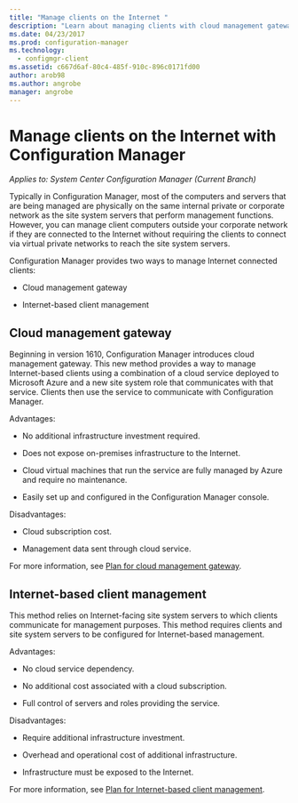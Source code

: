 ```yaml
---
title: "Manage clients on the Internet "
description: "Learn about managing clients with cloud management gateway and Internet-based client management in Configuration Manager."
ms.date: 04/23/2017
ms.prod: configuration-manager
ms.technology:
  - configmgr-client
ms.assetid: c667d6af-80c4-485f-910c-896c0171fd00
author: arob98
ms.author: angrobe
manager: angrobe
---
```


# Manage clients on the Internet with Configuration Manager

*Applies to: System Center Configuration Manager (Current Branch)*

Typically in Configuration Manager, most of the computers and servers that are being managed are physically on the same internal private or corporate network as the site system servers that perform management functions. However, you can manage client computers outside your corporate network if they are connected to the Internet without requiring the clients to connect via virtual private networks to reach the site system servers.

Configuration Manager provides two ways to manage Internet connected clients:

-   Cloud management gateway

-   Internet-based client management

## Cloud management gateway

Beginning in version 1610, Configuration Manager introduces cloud management gateway. This new method provides a way to manage Internet-based clients using a combination of a cloud service deployed to Microsoft Azure and a new site system role that communicates with that service. Clients then use the service to communicate with Configuration Manager.

Advantages:

-   No additional infrastructure investment required.

-   Does not expose on-premises infrastructure to the Internet.

-   Cloud virtual machines that run the service are fully managed by Azure and require no maintenance.

-   Easily set up and configured in the Configuration Manager console.

Disadvantages:

-   Cloud subscription cost.

-   Management data sent through cloud service.

For more information, see [Plan for cloud management gateway](plan-cloud-management-gateway.md).

## Internet-based client management

This method relies on Internet-facing site system servers to which clients communicate for management purposes. This method requires clients and site system servers to be configured for Internet-based management.

Advantages:

-   No cloud service dependency.

-   No additional cost associated with a cloud subscription.

-   Full control of servers and roles providing the service.

Disadvantages:

-   Require additional infrastructure investment.

-   Overhead and operational cost of additional infrastructure.

-   Infrastructure must be exposed to the Internet.

For more information, see [Plan for Internet-based client management](plan-internet-based-client-management.md).

